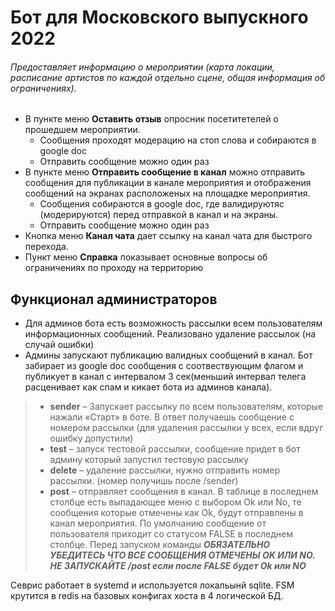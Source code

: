 # Бот для Московского выпускного 2022

###### Предоставляет информацию о мероприятии (карта локации, расписание артистов по каждой отдельно сцене, общая информация об ограничениях).
- В пункте меню **Оставить отзыв** опросник посетитетелей о прошедшем мероприятии.
  - Сообщения проходят модерацию на стоп слова и собираются в google doc
  - Отправить сообщение можно один раз
- В пункте меню **Отправить сообщение в канал** можно отправить сообщения для публикации в канале мероприятия и отображения сообщений на экранах расположеных на площадке мероприятия.
  - Сообщения собираются в google doc, где валидируютяс (модерируются) перед отправкой в канал и на экраны.
  - Отправить сообщение можно один раз
- Кнопка меню **Канал чата** дает ссылку на канал чата для быстрого перехода.
- Пункт меню **Справка** показывает основные вопросы об ограничениях по проходу на территорию

## Функционал администраторов

- Для админов бота есть возможность рассылки всем пользователям информационных сообщений. Реализовано удаление рассылок (на случай ошибки)
- Админы запускают публикацию валидных сообщений в канал. Бот забирает из google doc сообщения с соотвествующим флагом и публикует в канал с интервалом 3 сек(меньший интервал телега расценивает как спам и кикает бота из админов канала).
> - **sender** – Запускает рассылку по всем пользователям, которые нажали «Старт» в боте. В ответ получаешь сообщение с номером рассылки (для удаления рассылки у всех, если вдруг ошибку допустили)
> - **test** – запуск тестовой рассылки, сообщение придет в бот админу который запустил тестовую рассылку
> - **delete** – удаление рассылки, нужно отправить номер рассылки. (номер получишь после /sender)
> - **post** – отправляет сообщения в канал. В таблице в последнем столбце есть выпадающее меню с выбором Ok или No, те сообщения которые отмечены как Ok, будут отправлены в канал мероприятия. По умолчанию сообщение от пользователя приходит со статусом FALSE в последнем столбце. Перед запуском команды ***ОБЯЗАТЕЛЬНО УБЕДИТЕСЬ ЧТО ВСЕ СООБЩЕНИЯ ОТМЕЧЕНЫ OK ИЛИ NO. НЕ ЗАПУСКАЙТЕ /post если после FALSE будет Ok или NO***

Севрис работает в systemd и используется локальынй sqlite. FSM крутится в redis на базовых конфигах хоста в 4 логической БД.

